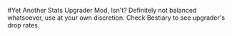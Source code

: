 #Yet Another Stats Upgrader Mod, Isn't?
Definitely not balanced whatsoever, use at your own discretion.
Check Bestiary to see upgrader's drop rates.